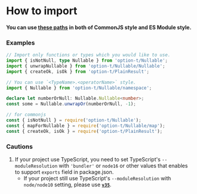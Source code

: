 # How to import

**You can use [these paths](./public_api_list.md) in both of CommonJS style and ES Module style.**

### Examples

```ts
// Import only functions or types which you would like to use.
import { isNotNull, type Nullable } from 'option-t/Nullable';
import { unwrapNullable } from 'option-t/Nullable/Nullable';
import { createOk, isOk } from 'option-t/PlainResult';
```

```ts
// You can use `<TypeName>.<operatorName>` style.
import { Nullable } from 'option-t/Nullable/namespace';

declare let numberOrNull: Nullable.Nullable<number>;
const some = Nullable.unwrapOr(numberOrNull, -1);
```

```js
// for commonjs
const { isNotNull } = require('option-t/Nullable');
const { mapForNullable } = require('option-t/Nullable/map');
const { createOk, isOk } = require('option-t/PlainResult');
```

### Cautions

1. If your project use TypeScript, you need to set TypeScript's `--moduleResolution` with `'bundler'` or `node16`
   or other values that enables to support `exports` field in package.json.
    - If your project still use TypeScript's `--moduleResolution` with `node/node10` setting,
      please use [**`v35`**](https://github.com/option-t/option-t/tree/v35.0.0).
